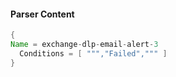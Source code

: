 #### Parser Content
```Java
{
Name = exchange-dlp-email-alert-3
  Conditions = [ ""","Failed",""" ]
}
```